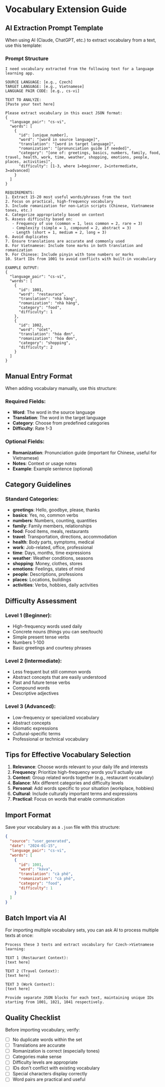 # Vocabulary Extension Guide

## AI Extraction Prompt Template

When using AI (Claude, ChatGPT, etc.) to extract vocabulary from a text, use this template:

### Prompt Structure

```
I need vocabulary extracted from the following text for a language learning app.

SOURCE LANGUAGE: [e.g., Czech]
TARGET LANGUAGE: [e.g., Vietnamese]
LANGUAGE PAIR CODE: [e.g., cs-vi]

TEXT TO ANALYZE:
[Paste your text here]

Please extract vocabulary in this exact JSON format:
{
  "language_pair": "cs-vi",
  "words": [
    {
      "id": [unique_number],
      "word": "[word in source language]",
      "translation": "[word in target language]",
      "romanization": "[pronunciation guide if needed]",
      "category": "[one of: greetings, basics, numbers, family, food, travel, health, work, time, weather, shopping, emotions, people, places, activities]",
      "difficulty": [1-3, where 1=beginner, 2=intermediate, 3=advanced]
    }
  ]
}

REQUIREMENTS:
1. Extract 15-20 most useful words/phrases from the text
2. Focus on practical, high-frequency vocabulary
3. Include romanization for non-Latin scripts (Chinese, Vietnamese tones, etc.)
4. Categorize appropriately based on context
5. Assess difficulty based on:
   - Frequency of use (common = 1, less common = 2, rare = 3)
   - Complexity (simple = 1, compound = 2, abstract = 3)
   - Length (short = 1, medium = 2, long = 3)
6. Avoid duplicates
7. Ensure translations are accurate and commonly used
8. For Vietnamese: Include tone marks in both translation and romanization
9. For Chinese: Include pinyin with tone numbers or marks
10. Start IDs from 1001 to avoid conflicts with built-in vocabulary

EXAMPLE OUTPUT:
{
  "language_pair": "cs-vi",
  "words": [
    {
      "id": 1001,
      "word": "restaurace",
      "translation": "nhà hàng",
      "romanization": "nhà hàng",
      "category": "food",
      "difficulty": 1
    },
    {
      "id": 1002,
      "word": "účet",
      "translation": "hóa đơn",
      "romanization": "hóa đơn",
      "category": "shopping",
      "difficulty": 2
    }
  ]
}
```

## Manual Entry Format

When adding vocabulary manually, use this structure:

### Required Fields:
- **Word**: The word in the source language
- **Translation**: The word in the target language
- **Category**: Choose from predefined categories
- **Difficulty**: Rate 1-3

### Optional Fields:
- **Romanization**: Pronunciation guide (important for Chinese, useful for Vietnamese)
- **Notes**: Context or usage notes
- **Example**: Example sentence (optional)

## Category Guidelines

### Standard Categories:
- **greetings**: Hello, goodbye, please, thanks
- **basics**: Yes, no, common verbs
- **numbers**: Numbers, counting, quantities
- **family**: Family members, relationships
- **food**: Food items, meals, restaurants
- **travel**: Transportation, directions, accommodation
- **health**: Body parts, symptoms, medical
- **work**: Job-related, office, professional
- **time**: Days, months, time expressions
- **weather**: Weather conditions, seasons
- **shopping**: Money, clothes, stores
- **emotions**: Feelings, states of mind
- **people**: Descriptions, professions
- **places**: Locations, buildings
- **activities**: Verbs, hobbies, daily activities

## Difficulty Assessment

### Level 1 (Beginner):
- High-frequency words used daily
- Concrete nouns (things you can see/touch)
- Simple present tense verbs
- Numbers 1-100
- Basic greetings and courtesy phrases

### Level 2 (Intermediate):
- Less frequent but still common words
- Abstract concepts that are easily understood
- Past and future tense verbs
- Compound words
- Descriptive adjectives

### Level 3 (Advanced):
- Low-frequency or specialized vocabulary
- Abstract concepts
- Idiomatic expressions
- Cultural-specific terms
- Professional or technical vocabulary

## Tips for Effective Vocabulary Selection

1. **Relevance**: Choose words relevant to your daily life and interests
2. **Frequency**: Prioritize high-frequency words you'll actually use
3. **Context**: Group related words together (e.g., restaurant vocabulary)
4. **Balance**: Mix different categories and difficulty levels
5. **Personal**: Add words specific to your situation (workplace, hobbies)
6. **Cultural**: Include culturally important terms and expressions
7. **Practical**: Focus on words that enable communication

## Import Format

Save your vocabulary as a `.json` file with this structure:

```json
{
  "source": "user_generated",
  "date": "2024-01-15",
  "language_pair": "cs-vi",
  "words": [
    {
      "id": 1001,
      "word": "káva",
      "translation": "cà phê",
      "romanization": "cà phê",
      "category": "food",
      "difficulty": 1
    }
  ]
}
```

## Batch Import via AI

For importing multiple vocabulary sets, you can ask AI to process multiple texts at once:

```
Process these 3 texts and extract vocabulary for Czech->Vietnamese learning:

TEXT 1 (Restaurant Context):
[text here]

TEXT 2 (Travel Context):
[text here]

TEXT 3 (Work Context):
[text here]

Provide separate JSON blocks for each text, maintaining unique IDs starting from 1001, 1021, 1041 respectively.
```

## Quality Checklist

Before importing vocabulary, verify:
- [ ] No duplicate words within the set
- [ ] Translations are accurate
- [ ] Romanization is correct (especially tones)
- [ ] Categories make sense
- [ ] Difficulty levels are appropriate
- [ ] IDs don't conflict with existing vocabulary
- [ ] Special characters display correctly
- [ ] Word pairs are practical and useful